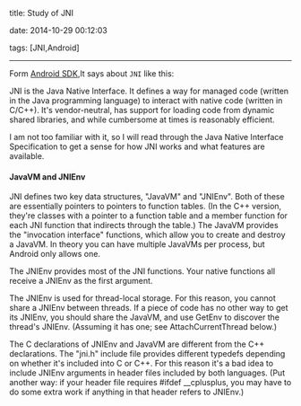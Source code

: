 title:  Study of JNI 
 
date:  2014-10-29 00:12:03

tags: [JNI,Android]

---
Form [Android SDK](http://developer.android.com),It says about `JNI` like this: 

> 
JNI is the Java Native Interface. It defines a way for managed code (written in the Java programming language) to interact with native code (written in C/C++). It's vendor-neutral, has support for loading code from dynamic shared libraries, and while cumbersome at times is reasonably efficient.

<!-- more -->

I am not too familiar with it, so I will read through the Java Native Interface Specification to get a sense for how JNI works and what features are available. 

#### JavaVM and JNIEnv

JNI defines two key data structures, "JavaVM" and "JNIEnv". Both of these are essentially pointers to pointers to function tables. (In the C++ version, they're classes with a pointer to a function table and a member function for each JNI function that indirects through the table.) The JavaVM provides the "invocation interface" functions, which allow you to create and destroy a JavaVM. In theory you can have multiple JavaVMs per process, but Android only allows one.

The JNIEnv provides most of the JNI functions. Your native functions all receive a JNIEnv as the first argument.

The JNIEnv is used for thread-local storage. For this reason, you cannot share a JNIEnv between threads. If a piece of code has no other way to get its JNIEnv, you should share the JavaVM, and use GetEnv to discover the thread's JNIEnv. (Assuming it has one; see AttachCurrentThread below.)

The C declarations of JNIEnv and JavaVM are different from the C++ declarations. The "jni.h" include file provides different typedefs depending on whether it's included into C or C++. For this reason it's a bad idea to include JNIEnv arguments in header files included by both languages. (Put another way: if your header file requires #ifdef __cplusplus, you may have to do some extra work if anything in that header refers to JNIEnv.)

